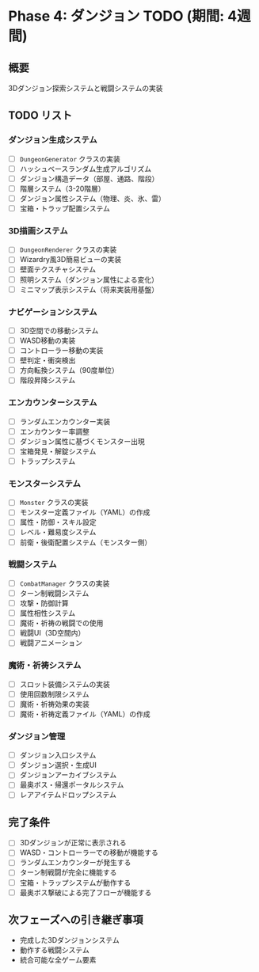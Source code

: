 # Phase 4: ダンジョン TODO (期間: 4週間)

## 概要
3Dダンジョン探索システムと戦闘システムの実装

## TODO リスト

### ダンジョン生成システム
- [ ] `DungeonGenerator` クラスの実装
- [ ] ハッシュベースランダム生成アルゴリズム
- [ ] ダンジョン構造データ（部屋、通路、階段）
- [ ] 階層システム（3-20階層）
- [ ] ダンジョン属性システム（物理、炎、氷、雷）
- [ ] 宝箱・トラップ配置システム

### 3D描画システム
- [ ] `DungeonRenderer` クラスの実装
- [ ] Wizardry風3D簡易ビューの実装
- [ ] 壁面テクスチャシステム
- [ ] 照明システム（ダンジョン属性による変化）
- [ ] ミニマップ表示システム（将来実装用基盤）

### ナビゲーションシステム
- [ ] 3D空間での移動システム
- [ ] WASD移動の実装
- [ ] コントローラー移動の実装
- [ ] 壁判定・衝突検出
- [ ] 方向転換システム（90度単位）
- [ ] 階段昇降システム

### エンカウンターシステム
- [ ] ランダムエンカウンター実装
- [ ] エンカウンター率調整
- [ ] ダンジョン属性に基づくモンスター出現
- [ ] 宝箱発見・解錠システム
- [ ] トラップシステム

### モンスターシステム
- [ ] `Monster` クラスの実装
- [ ] モンスター定義ファイル（YAML）の作成
- [ ] 属性・防御・スキル設定
- [ ] レベル・難易度システム
- [ ] 前衛・後衛配置システム（モンスター側）

### 戦闘システム
- [ ] `CombatManager` クラスの実装
- [ ] ターン制戦闘システム
- [ ] 攻撃・防御計算
- [ ] 属性相性システム
- [ ] 魔術・祈祷の戦闘での使用
- [ ] 戦闘UI（3D空間内）
- [ ] 戦闘アニメーション

### 魔術・祈祷システム
- [ ] スロット装備システムの実装
- [ ] 使用回数制限システム
- [ ] 魔術・祈祷効果の実装
- [ ] 魔術・祈祷定義ファイル（YAML）の作成

### ダンジョン管理
- [ ] ダンジョン入口システム
- [ ] ダンジョン選択・生成UI
- [ ] ダンジョンアーカイブシステム
- [ ] 最奥ボス・帰還ポータルシステム
- [ ] レアアイテムドロップシステム

## 完了条件
- [ ] 3Dダンジョンが正常に表示される
- [ ] WASD・コントローラーでの移動が機能する
- [ ] ランダムエンカウンターが発生する
- [ ] ターン制戦闘が完全に機能する
- [ ] 宝箱・トラップシステムが動作する
- [ ] 最奥ボス撃破による完了フローが機能する

## 次フェーズへの引き継ぎ事項
- 完成した3Dダンジョンシステム
- 動作する戦闘システム
- 統合可能な全ゲーム要素